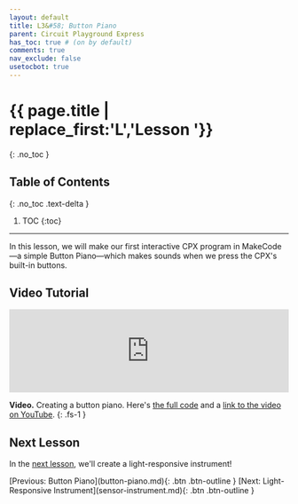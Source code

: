 ```yaml
---
layout: default
title: L3&#58; Button Piano
parent: Circuit Playground Express
has_toc: true # (on by default)
comments: true
nav_exclude: false
usetocbot: true
---
```

# {{ page.title | replace_first:'L','Lesson '}}
{: .no_toc }

## Table of Contents
{: .no_toc .text-delta }

1. TOC
{:toc}
---

In this lesson, we will make our first interactive CPX program in MakeCode—a simple Button Piano—which makes sounds when we press the CPX's built-in buttons.

<!-- Notes to self:
* Introduce notion of button
* Show how MakeCode supports four different button events: click, up, down, etc.
* If you have a block that doesn't have a notch up top, it means it will run an event when -->


<!-- Ref: https://youtu.be/NIKu0-Tgh2M (MakeCode Tutorial) -->

## Video Tutorial

<div class="iframe-container">
  <iframe width="100%" src="https://www.youtube.com/embed/wCSWP6PhNvY" title="YouTube video player" frameborder="0" allow="accelerometer; autoplay; clipboard-write; encrypted-media; gyroscope; picture-in-picture; web-share" allowfullscreen></iframe>
</div>

**Video.** Creating a button piano. Here's [the full code](https://makecode.com/_EyqF3g3xb6Cy) and a [link to the video on YouTube](https://youtu.be/wCSWP6PhNvY).
{: .fs-1 }

## Next Lesson

In the [next lesson](sensor-instrument.md), we'll create a light-responsive instrument!

<span class="fs-6">
[Previous: Button Piano](button-piano.md){: .btn .btn-outline }
[Next: Light-Responsive Instrument](sensor-instrument.md){: .btn .btn-outline }
</span>